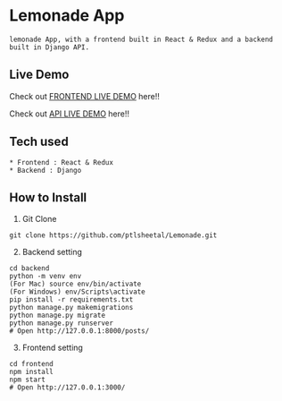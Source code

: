# Lemonade App

```
lemonade App, with a frontend built in React & Redux and a backend built in Django API.
```

## Live Demo

Check out [FRONTEND LIVE DEMO](https://frontend-srp.herokuapp.com/) here!!

Check out [API LIVE DEMO](https://backend-srp.herokuapp.com/) here!!

## Tech used

```
* Frontend : React & Redux
* Backend : Django
```

## How to Install

1. Git Clone

```
git clone https://github.com/ptlsheetal/Lemonade.git
```

2. Backend setting

```
cd backend
python -m venv env
(For Mac) source env/bin/activate
(For Windows) env/Scripts\activate
pip install -r requirements.txt
python manage.py makemigrations
python manage.py migrate
python manage.py runserver
# Open http://127.0.0.1:8000/posts/
```

3. Frontend setting

```
cd frontend
npm install
npm start
# Open http://127.0.0.1:3000/
```
